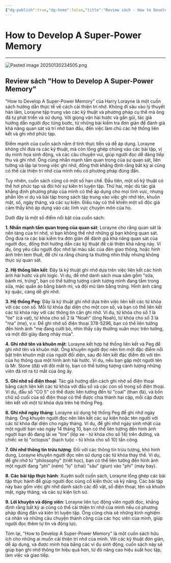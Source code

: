 ```yaml
---
{"dg-publish":true,"dg-home":false,"title":"Review sách - How to Develop A Super-Power Memory","date":"2024-08-31","tags":["#books","#memory","#How_to_Develop_A_Super_Power_Memory"],"Chương":"Review","dg-path":"Books/How to Develop A Super-Power Memory/Review sách - How to Develop A Super-Power Memory.md","permalink":"/books/how-to-develop-a-super-power-memory/review-sach-how-to-develop-a-super-power-memory/","dgPassFrontmatter":true,"updated":"2025-01-31T07:09:59.396+07:00"}
---
```


# How to Develop A Super-Power Memory
---
![Pasted image 20250130234505.png](/img/user/src/Pasted%20image%2020250130234505.png)

## Review sách "How to Develop A Super-Power Memory"

"How to Develop A Super-Power Memory" của Harry Lorayne là một cuốn sách hướng dẫn thực tế về cách cải thiện trí nhớ. Không đi sâu vào lý thuyết hàn lâm, Lorayne tập trung vào các kỹ thuật và phương pháp cụ thể mà ông đã tự phát triển và sử dụng. Với giọng văn hài hước và gần gũi, tác giả hướng dẫn người đọc từng bước, từ những bài kiểm tra đơn giản để đánh giá khả năng quan sát và trí nhớ ban đầu, đến việc làm chủ các hệ thống liên kết và ghi nhớ phức tạp.

Điểm mạnh của cuốn sách nằm ở tính thực tiễn và dễ áp dụng. Lorayne không chỉ đưa ra các kỹ thuật, mà còn lồng ghép chúng vào các bài tập, ví dụ minh họa sinh động, và các câu chuyện vui, giúp người đọc dễ dàng tiếp thu và ghi nhớ. Ông cũng nhấn mạnh tầm quan trọng của sự quan sát, liên tưởng và lặp lại trong việc ghi nhớ, đồng thời khẳng định rằng bất kỳ ai cũng có thể cải thiện trí nhớ của mình nếu có phương pháp đúng đắn.

Tuy nhiên, cuốn sách cũng có một số hạn chế. Đầu tiên, một số kỹ thuật có thể hơi phức tạp và đòi hỏi sự kiên trì luyện tập. Thứ hai, mặc dù tác giả khẳng định phương pháp của mình có thể áp dụng cho mọi lĩnh vực, nhưng phần lớn ví dụ và bài tập trong sách tập trung vào việc ghi nhớ tên, khuôn mặt, số, ngày tháng, và các sự kiện. Điều này có thể khiến một số độc giả cảm thấy khó áp dụng vào các lĩnh vực chuyên môn của họ.

Dưới đây là một số điểm nổi bật của cuốn sách:

**1. Nhấn mạnh tầm quan trọng của quan sát**: Lorayne cho rằng quan sát là nền tảng của trí nhớ, vì bạn không thể nhớ những gì bạn không quan sát. Ông đưa ra các bài kiểm tra đơn giản để đánh giá khả năng quan sát của người đọc, đồng thời hướng dẫn các kỹ thuật để cải thiện khả năng này. Ví dụ, ông yêu cầu người đọc nhớ lại màu sắc của đèn giao thông, hoặc hình ảnh trên tem thuế, để chỉ ra rằng chúng ta thường nhìn thấy nhưng không thực sự quan sát.

**2. Hệ thống liên kết**: Đây là kỹ thuật ghi nhớ dựa trên việc liên kết các hình ảnh hài hước và phi logic. Ví dụ, để nhớ danh sách mua sắm gồm "sữa, bánh mì, trứng", bạn có thể tưởng tượng cảnh tượng mình đang tắm trong sữa, mặc quần áo bằng bánh mì, và đội mũ làm bằng trứng. Hình ảnh càng kỳ quặc, càng dễ ghi nhớ.

**3. Hệ thống Peg**: Đây là kỹ thuật ghi nhớ dựa trên việc liên kết các từ khóa với các con số. Mỗi từ khóa đại diện cho một con số, và bạn có thể liên kết các từ khóa này với các thông tin cần ghi nhớ. Ví dụ, từ khóa cho số 1 là "tie" (cà vạt), từ khóa cho số 2 là "Noah" (ông Noah), từ khóa cho số 3 là "ma" (mẹ), v.v. Để ghi nhớ số điện thoại 378-5296, bạn có thể liên tưởng đến hình ảnh "mẹ đang cưỡi bò, nhìn thấy cây thường xuân mọc trên tường, và một đôi giày đang nhảy múa".

**4. Ghi nhớ tên và khuôn mặt**: Lorayne kết hợp hệ thống liên kết và Peg để ghi nhớ tên và khuôn mặt. Ông khuyên người đọc nên tìm một đặc điểm nổi bật trên khuôn mặt của người đối diện, sau đó liên kết đặc điểm đó với tên của họ thông qua một hình ảnh hài hước. Ví dụ, nếu bạn gặp một người tên là Mr. Stone (đá) với đôi mắt to, bạn có thể tưởng tượng cảnh tượng những viên đá rơi ra từ mắt của ông ấy.

**5. Ghi nhớ số điện thoại**: Tác giả hướng dẫn cách ghi nhớ số điện thoại bằng cách liên kết các từ khóa với đầu số và các con số trong số điện thoại. Ví dụ, đầu số "CO 5" có thể được liên tưởng đến từ "coal" (than đá), và bốn chữ số cuối của số điện thoại có thể được chia thành hai cặp, mỗi cặp được liên kết với một từ khóa dựa trên hệ thống Peg.

**6. Ghi nhớ ngày tháng**: Lorayne sử dụng hệ thống Peg để ghi nhớ ngày tháng. Ông khuyên người đọc nên liên kết các sự kiện hoặc tên người với các từ khóa đại diện cho ngày tháng. Ví dụ, để ghi nhớ ngày sinh nhật của một người bạn vào ngày 14 tháng 10, bạn có thể liên tưởng đến hình ảnh người bạn đó đang lái xe "tire" (lốp xe - từ khóa cho số 14) trên đường, và chiếc xe bị "octopus" (bạch tuộc - từ khóa cho số 10) tấn công.

**7. Ghi nhớ thông tin trừu tượng**: Đối với các thông tin trừu tượng, khó hình dung, Lorayne khuyên người đọc nên sử dụng các từ khóa thay thế. Ví dụ, để ghi nhớ từ "philosophy" (triết học), bạn có thể liên tưởng đến hình ảnh một người đang "phi" (ném) "lọ" (chai) "sâu" (giun) vào "phi" (máy bay).

**8. Các bài tập thực hành**: Xuyên suốt cuốn sách, Lorayne lồng ghép các bài tập thực hành để giúp người đọc củng cố kiến thức và kỹ năng. Các bài tập này bao gồm việc ghi nhớ danh sách các đồ vật, số điện thoại, tên và khuôn mặt, ngày tháng, và các sự kiện lịch sử.

**9. Lời khuyên và động viên**: Lorayne liên tục động viên người đọc, khẳng định rằng bất kỳ ai cũng có thể cải thiện trí nhớ của mình nếu có phương pháp đúng đắn và kiên trì luyện tập. Ông cũng chia sẻ những kinh nghiệm cá nhân và những câu chuyện thành công của các học viên của mình, giúp người đọc thêm tự tin và động lực.

Tóm lại, "How to Develop A Super-Power Memory" là một cuốn sách hữu ích cho những ai muốn cải thiện trí nhớ của mình. Với các kỹ thuật đơn giản, dễ áp dụng, và được minh họa bằng các ví dụ sinh động, cuốn sách này sẽ giúp bạn ghi nhớ thông tin hiệu quả hơn, từ đó nâng cao hiệu suất học tập, làm việc và giao tiếp.